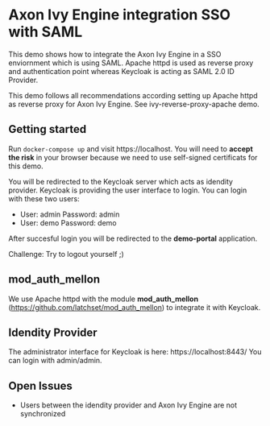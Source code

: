 # Axon Ivy Engine integration SSO with SAML

This demo shows how to integrate the Axon Ivy Engine in a SSO enviornment which
is using SAML. Apache httpd is used as reverse proxy and authentication point
whereas Keycloak is acting as SAML 2.0 ID Provider.

This demo follows all recommendations according setting up Apache httpd as
reverse proxy for Axon Ivy Engine. See ivy-reverse-proxy-apache demo.

## Getting started

Run `docker-compose up` and visit https://localhost. You will need to **accept
the risk** in your browser because we need to use self-signed certificats for
this demo.

You will be redirected to the Keycloak server which acts as idendity provider.
Keycloak is providing the user interface to login. You can login with these two
users:

- User: admin Password: admin
- User: demo Password: demo

After succesful login you will be redirected to the **demo-portal** application.

Challenge: Try to logout yourself ;)

## mod_auth_mellon

We use Apache httpd with the module **mod_auth_mellon**
(https://github.com/latchset/mod_auth_mellon) to integrate it with Keycloak.

## Idendity Provider

The administrator interface for Keycloak is here: https://localhost:8443/
You can login with admin/admin.

## Open Issues

- Users between the idendity provider and Axon Ivy Engine are not synchronized
